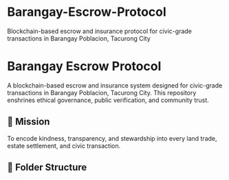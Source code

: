 # Barangay-Escrow-Protocol
Blockchain-based escrow and insurance protocol for civic-grade transactions in Barangay Poblacion, Tacurong City
# Barangay Escrow Protocol

A blockchain-based escrow and insurance system designed for civic-grade transactions in Barangay Poblacion, Tacurong City. This repository enshrines ethical governance, public verification, and community trust.

## 🌱 Mission
To encode kindness, transparency, and stewardship into every land trade, estate settlement, and civic transaction.

## 🧠 Folder Structure

